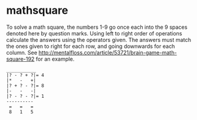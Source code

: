 # mathsquare

To solve a math square, the numbers 1-9 go once each into the 9 spaces denoted here by question marks.
Using left to right order of operations calculate the answers using the operators given.
The answers must match the ones given to right for each row, and going downwards for each column.
See http://mentalfloss.com/article/53721/brain-game-math-square-192 for an example.
```
___________
|? - ? + ?|= 4
|*   -   +|
|? + ? - ?|= 8
|-   -   -|
|? - ? - ?|= 1
----------
 =   =   =
 8   1   5
```

